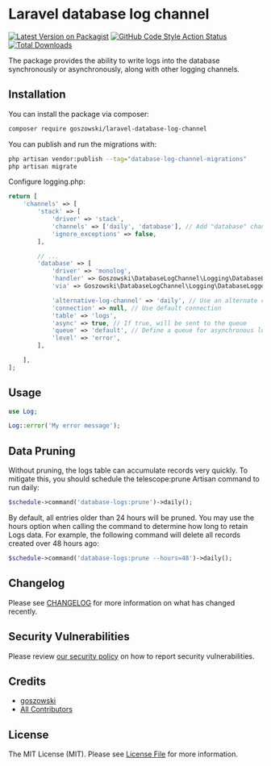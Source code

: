 # Laravel database log channel

[![Latest Version on Packagist](https://img.shields.io/packagist/v/goszowski/laravel-database-log-channel.svg?style=flat-square)](https://packagist.org/packages/goszowski/laravel-database-log-channel)
[![GitHub Code Style Action Status](https://img.shields.io/github/workflow/status/goszowski/laravel-database-log-channel/Check%20&%20fix%20styling?label=code%20style)](https://github.com/goszowski/laravel-database-log-channel/actions?query=workflow%3A"Check+%26+fix+styling"+branch%3Amain)
[![Total Downloads](https://img.shields.io/packagist/dt/goszowski/laravel-database-log-channel.svg?style=flat-square)](https://packagist.org/packages/goszowski/laravel-database-log-channel)


The package provides the ability to write logs into the database synchronously or asynchronously, along with other logging channels.

## Installation

You can install the package via composer:

```bash
composer require goszowski/laravel-database-log-channel
```

You can publish and run the migrations with:

```bash
php artisan vendor:publish --tag="database-log-channel-migrations"
php artisan migrate
```

Configure logging.php:

```php
return [
    'channels' => [
        'stack' => [
            'driver' => 'stack',
            'channels' => ['daily', 'database'], // Add "database" channel
            'ignore_exceptions' => false,
        ],

        // ...
        'database' => [
            'driver' => 'monolog',
            'handler' => Goszowski\DatabaseLogChannel\Logging\DatabaseLogHandler::class,
            'via' => Goszowski\DatabaseLogChannel\Logging\DatabaseLogger::class,

            'alternative-log-channel' => 'daily', // Use an alternate channel when it is not possible to write to the database
            'connection' => null, // Use default connection
            'table' => 'logs',
            'async' => true, // If true, will be sent to the queue
            'queue' => 'default', // Define a queue for asynchronous logging
            'level' => 'error',
        ],

    ],
];
```

## Usage

```php
use Log;

Log::error('My error message');
```
## Data Pruning

Without pruning, the logs table can accumulate records very quickly. To mitigate this, you should schedule the telescope:prune Artisan command to run daily:

```php
$schedule->command('database-logs:prune')->daily();
```

By default, all entries older than 24 hours will be pruned. You may use the hours option when calling the command to determine how long to retain Logs data. For example, the following command will delete all records created over 48 hours ago:

```php
$schedule->command('database-logs:prune --hours=48')->daily();
```

## Changelog

Please see [CHANGELOG](CHANGELOG.md) for more information on what has changed recently.

## Security Vulnerabilities

Please review [our security policy](../../security/policy) on how to report security vulnerabilities.

## Credits

- [goszowski](https://github.com/goszowski)
- [All Contributors](../../contributors)

## License

The MIT License (MIT). Please see [License File](LICENSE.md) for more information.
